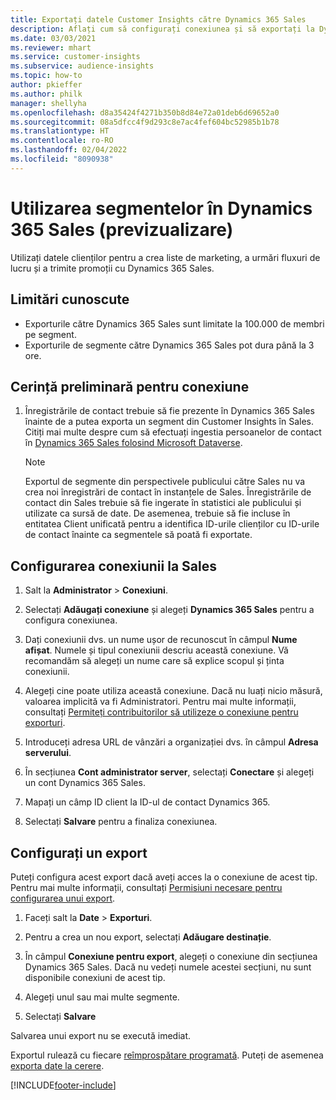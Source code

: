 ```yaml
---
title: Exportați datele Customer Insights către Dynamics 365 Sales
description: Aflați cum să configurați conexiunea și să exportați la Dynamics 365 Sales.
ms.date: 03/03/2021
ms.reviewer: mhart
ms.service: customer-insights
ms.subservice: audience-insights
ms.topic: how-to
author: pkieffer
ms.author: philk
manager: shellyha
ms.openlocfilehash: d8a35424f4271b350b8d84e72a01deb6d69652a0
ms.sourcegitcommit: 08a5dfcc4f9d293c8e7ac4fef604bc52985b1b78
ms.translationtype: HT
ms.contentlocale: ro-RO
ms.lasthandoff: 02/04/2022
ms.locfileid: "8090938"
---
```

# <a name="use-segments-in-dynamics-365-sales-preview"></a>Utilizarea segmentelor în Dynamics 365 Sales (previzualizare)



Utilizați datele clienților pentru a crea liste de marketing, a urmări fluxuri de lucru și a trimite promoții cu Dynamics 365 Sales.

## <a name="known-limitations"></a>Limitări cunoscute

- Exporturile către Dynamics 365 Sales sunt limitate la 100.000 de membri pe segment.
- Exporturile de segmente către Dynamics 365 Sales pot dura până la 3 ore. 

## <a name="prerequisite-for-connection"></a>Cerință preliminară pentru conexiune

1. Înregistrările de contact trebuie să fie prezente în Dynamics 365 Sales înainte de a putea exporta un segment din Customer Insights în Sales. Citiți mai multe despre cum să efectuați ingestia persoanelor de contact în [Dynamics 365 Sales folosind Microsoft Dataverse](connect-power-query.md).

   > [!NOTE]
   > Exportul de segmente din perspectivele publicului către Sales nu va crea noi înregistrări de contact în instanțele de Sales. Înregistrările de contact din Sales trebuie să fie ingerate în statistici ale publicului și utilizate ca sursă de date. De asemenea, trebuie să fie incluse în entitatea Client unificată pentru a identifica ID-urile clienților cu ID-urile de contact înainte ca segmentele să poată fi exportate.

## <a name="set-up-the-connection-to-sales"></a>Configurarea conexiunii la Sales

1. Salt la **Administrator** > **Conexiuni**.

1. Selectați **Adăugați conexiune** și alegeți **Dynamics 365 Sales** pentru a configura conexiunea.

1. Dați conexiunii dvs. un nume ușor de recunoscut în câmpul **Nume afișat**. Numele și tipul conexiunii descriu această conexiune. Vă recomandăm să alegeți un nume care să explice scopul și ținta conexiunii.

1. Alegeți cine poate utiliza această conexiune. Dacă nu luați nicio măsură, valoarea implicită va fi Administratori. Pentru mai multe informații, consultați [Permiteți contribuitorilor să utilizeze o conexiune pentru exporturi](connections.md#allow-contributors-to-use-a-connection-for-exports).

1. Introduceți adresa URL de vânzări a organizației dvs. în câmpul **Adresa serverului**.

1. În secțiunea **Cont administrator server**, selectați **Conectare** și alegeți un cont Dynamics 365 Sales.

1. Mapați un câmp ID client la ID-ul de contact Dynamics 365.

1. Selectați **Salvare** pentru a finaliza conexiunea. 

## <a name="configure-an-export"></a>Configurați un export

Puteți configura acest export dacă aveți acces la o conexiune de acest tip. Pentru mai multe informații, consultați [Permisiuni necesare pentru configurarea unui export](export-destinations.md#set-up-a-new-export).

1. Faceți salt la **Date** > **Exporturi**.

1. Pentru a crea un nou export, selectați **Adăugare destinație**.

1. În câmpul **Conexiune pentru export**, alegeți o conexiune din secțiunea Dynamics 365 Sales. Dacă nu vedeți numele acestei secțiuni, nu sunt disponibile conexiuni de acest tip.

1. Alegeți unul sau mai multe segmente.

1. Selectați **Salvare**

Salvarea unui export nu se execută imediat.

Exportul rulează cu fiecare [reîmprospătare programată](system.md#schedule-tab). Puteți de asemenea [exporta date la cerere](export-destinations.md#run-exports-on-demand). 

[!INCLUDE[footer-include](../includes/footer-banner.md)]
